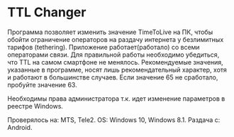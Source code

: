 # TTL Changer

Программа позволяет изменить значение TimeToLive на ПК, чтобы обойти ограничение операторов на раздачу интернета у безлимитных тарифов (tethering). 
Приложение работает(работало) со всеми операторами связи. 
Для правильной работы необходимо убедиться, что TTL на самом смартфоне не менялось. Рекомендуемые значения, указанные в программе, носят лишь рекомендательный характер, хотя и работают в большинстве случаев.
Если значение 65 не сработало, пробуйте значение 63.

Необходимы права администратора т.к. идет изменение параметров в реестре Windows.  

Проверялось на: MTS, Tele2. 
OS: Windows 10, Windows 8.1. 
Раздача с: Android.
